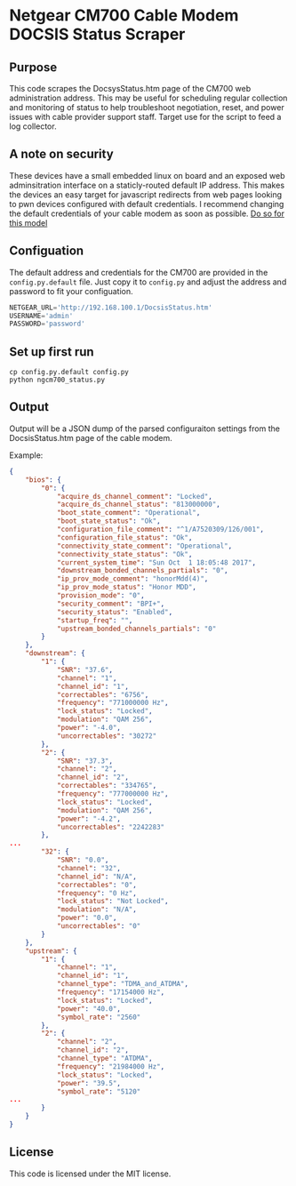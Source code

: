 # Netgear CM700 Cable Modem DOCSIS Status Scraper
## Purpose
This code scrapes the DocsysStatus.htm page of the CM700 web administration address. This may be useful for scheduling regular collection and monitoring of status to help troubleshoot negotiation, reset, and power issues with cable provider support staff. Target use for the script to feed a log collector.

## A note on security
These devices have a small embedded linux on board and an exposed web adminsitration interface on a staticly-routed default IP address. This makes the devices an easy target for javascript redirects from web pages looking to pwn devices configured with default credentials. I recommend changing the default credentials of your cable modem as soon as possible. [Do so for this model](http://admin:password@192.168.100.1/SetPassword.htm "Reset CM700 Password")

## Configuation
The default address and credentials for the CM700 are provided in the `config.py.default` file. Just copy it to `config.py` and adjust the address and password to fit your configuation.
```python
NETGEAR_URL='http://192.168.100.1/DocsisStatus.htm'
USERNAME='admin'
PASSWORD='password'
```

## Set up first run
```shell
cp config.py.default config.py
python ngcm700_status.py
```

## Output
Output will be a JSON dump of the parsed configuraiton settings from the DocsisStatus.htm page of the cable modem. 

Example:
```json
{
    "bios": {
        "0": {
            "acquire_ds_channel_comment": "Locked", 
            "acquire_ds_channel_status": "813000000", 
            "boot_state_comment": "Operational", 
            "boot_state_status": "Ok", 
            "configuration_file_comment": "^1/A7520309/126/001", 
            "configuration_file_status": "Ok", 
            "connectivity_state_comment": "Operational", 
            "connectivity_state_status": "Ok", 
            "current_system_time": "Sun Oct  1 18:05:48 2017", 
            "downstream_bonded_channels_partials": "0", 
            "ip_prov_mode_comment": "honorMdd(4)", 
            "ip_prov_mode_status": "Honor MDD", 
            "provision_mode": "0", 
            "security_comment": "BPI+", 
            "security_status": "Enabled", 
            "startup_freq": "", 
            "upstream_bonded_channels_partials": "0"
        }
    }, 
    "downstream": {
        "1": {
            "SNR": "37.6", 
            "channel": "1", 
            "channel_id": "1", 
            "correctables": "6756", 
            "frequency": "771000000 Hz", 
            "lock_status": "Locked", 
            "modulation": "QAM 256", 
            "power": "-4.0", 
            "uncorrectables": "30272"
        }, 
        "2": {
            "SNR": "37.3", 
            "channel": "2", 
            "channel_id": "2", 
            "correctables": "334765", 
            "frequency": "777000000 Hz", 
            "lock_status": "Locked", 
            "modulation": "QAM 256", 
            "power": "-4.2", 
            "uncorrectables": "2242283"
        }, 
...
        "32": {
            "SNR": "0.0", 
            "channel": "32", 
            "channel_id": "N/A", 
            "correctables": "0", 
            "frequency": "0 Hz", 
            "lock_status": "Not Locked", 
            "modulation": "N/A", 
            "power": "0.0", 
            "uncorrectables": "0"
        }
    }, 
    "upstream": {
        "1": {
            "channel": "1", 
            "channel_id": "1", 
            "channel_type": "TDMA_and_ATDMA", 
            "frequency": "17154000 Hz", 
            "lock_status": "Locked", 
            "power": "40.0", 
            "symbol_rate": "2560"
        }, 
        "2": {
            "channel": "2", 
            "channel_id": "2", 
            "channel_type": "ATDMA", 
            "frequency": "21984000 Hz", 
            "lock_status": "Locked", 
            "power": "39.5", 
            "symbol_rate": "5120"
...
        }
    }
}

```

## License
This code is licensed under the MIT license.

